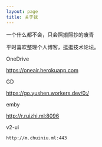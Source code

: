 ```yaml
---
layout: page
title: 关于我 
---
```


一个什么都不会，只会照搬照抄的废青
<p>
平时喜欢整理个人博客，逛逛技术论坛。
  
OneDrive   
 
  https://oneair.herokuapp.com

GD 
  
  https://go.yushen.workers.dev/0:/

emby 
  
  http://r.ruizhi.ml:8096

v2-ui
  
    http://m.chuiniu.ml:443
<p>


<p>


